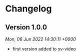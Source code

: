 # Changelog



## Version 1.0.0
*Mon, 06 Jun 2022 14:30:11 +0000*
- first version added to sv-video
